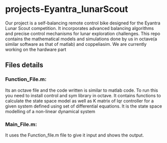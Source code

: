 # projects-Eyantra_lunarScout
 Our project is a self-balancing remote control bike designed for the Eyantra Lunar Scout competition. It incorporates advanced balancing algorithms and precise control mechanisms for lunar exploration challenges.
This repo contains the mathematical models and simulations done by us in octave(a similar software as that of matlab) and coppeliasim. We are currently working on the hardware part

## Files details

### Function_File.m: 
Its an octave file and the code written is similar to matlab code.
To run this you need to install control and sym library in octave.
It contains functions to calculate the state space model as well as K matrix of lqr controller for a given system defined using set of differential equations.
It is the state space modelling of a non-linear dynamical system
### Main_File.m: 
It uses the Function_file.m file to give it input and shows the output.
